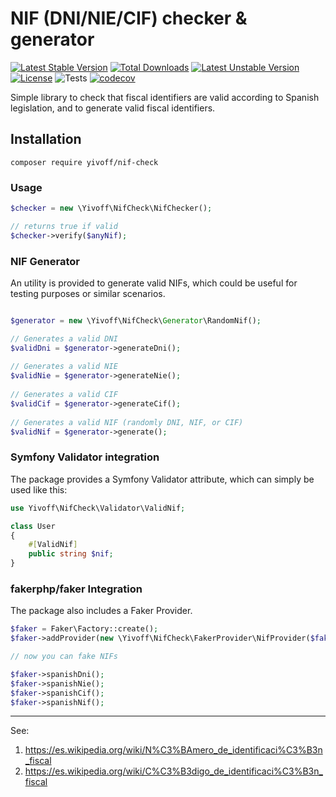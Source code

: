 # NIF (DNI/NIE/CIF) checker & generator

[![Latest Stable Version](http://poser.pugx.org/yivoff/nif-spain/v)](https://packagist.org/packages/yivoff/nif-spain)
[![Total Downloads](http://poser.pugx.org/yivoff/nif-spain/downloads)](https://packagist.org/packages/yivoff/nif-spain)
[![Latest Unstable Version](http://poser.pugx.org/yivoff/nif-spain/v/unstable)](https://packagist.org/packages/yivoff/nif-spain)
[![License](http://poser.pugx.org/yivoff/nif-spain/license)](https://packagist.org/packages/yivoff/nif-spain)
![Tests](https://github.com/yivi/CommonMarkBundle/actions/workflows/bundle_tests.yaml/badge.svg)
[![codecov](https://codecov.io/gh/yivi/spanish-nif/branch/main/graph/badge.svg?token=YRZLN4CAOR)](https://codecov.io/gh/yivi/spanish-nif)

Simple library to check that fiscal identifiers are valid according to Spanish legislation, and to generate valid fiscal
identifiers.

## Installation

```
composer require yivoff/nif-check
```

### Usage

```php
$checker = new \Yivoff\NifCheck\NifChecker();

// returns true if valid
$checker->verify($anyNif);
```
### NIF Generator

An utility is provided to generate valid NIFs, which could be useful for testing purposes or similar scenarios.

```php

$generator = new \Yivoff\NifCheck\Generator\RandomNif();

// Generates a valid DNI
$validDni = $generator->generateDni();
 
// Generates a valid NIE
$validNie = $generator->generateNie();
 
// Generates a valid CIF
$validCif = $generator->generateCif();
 
// Generates a valid NIF (randomly DNI, NIF, or CIF)
$validNif = $generator->generate();
```

### Symfony Validator integration

The package provides a Symfony Validator attribute, which can simply be used like this:

```php
use Yivoff\NifCheck\Validator\ValidNif;

class User
{
    #[ValidNif]
    public string $nif;
}
```
### fakerphp/faker Integration

The package also includes a Faker Provider.

```php
$faker = Faker\Factory::create();
$faker->addProvider(new \Yivoff\NifCheck\FakerProvider\NifProvider($faker, new \Yivoff\NifCheck\Generator\RandomNif()));

// now you can fake NIFs

$faker->spanishDni();
$faker->spanishNie();
$faker->spanishCif();
$faker->spanishNif();
```

----
See:
1. https://es.wikipedia.org/wiki/N%C3%BAmero_de_identificaci%C3%B3n_fiscal
2. https://es.wikipedia.org/wiki/C%C3%B3digo_de_identificaci%C3%B3n_fiscal
